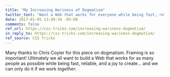 ```yaml
---
title: "My Increasing Wariness of Dogmatism"
twitter_text: "Want a Web that works for everyone while being fast, reliable, & a joy to create? We need to work *together*."
date: 2017-01-05 13:49:34 -05:00
comments: false
ref_url: https://css-tricks.com/increasing-wariness-dogmatism/
in_reply_to: https://css-tricks.com/increasing-wariness-dogmatism/
ref_source: CSS Tricks
---
```


Many thanks to Chris Coyier for this piece on dogmatism. Framing is so important! Ultimately we all want to build a Web that works for as many people as possible while being fast, reliable, and a joy to create… and we can only do it if we work *together*.